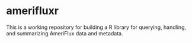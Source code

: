 # amerifluxr
This is a working repository for building a R library for querying, handling, and summarizing AmeriFlux data and metadata.  
